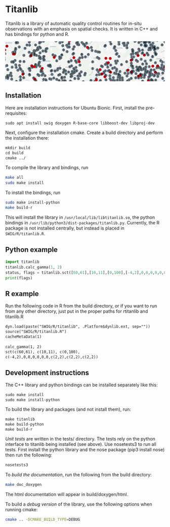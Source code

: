 # Titanlib

Titanlib is a library of automatic quality control routines for in-situ observations with an emphasis on spatial checks. It is written in C++ and has bindings for python and R.

![Example of titanlib](extras/image.jpg)

## Installation

Here are installation instructions for Ubuntu Bionic. First, install the pre-requisites:

```
sudo apt install swig doxygen R-base-core libboost-dev libproj-dev
```

Next, configure the installation cmake. Create a build directory and perform the
installation there:

```
mkdir build
cd build
cmake ../
```

To compile the library and bindings, run

```bash
make all
sudo make install
```

To install the bindings, run
```bash
sudo make install-python
make build-r
```

This will install the library in `/usr/local/lib/libtitanlib.so`, the python bindings in
`/usr/lib/python3/dist-packages/titanlib.py`. Currently, the R package is not installed centrally, but
instead is placed in `SWIG/R/titanlib.R`.

## Python example

```python
import titanlib
titanlib.calc_gamma(1, 2)
status, flags = titanlib.sct([60,61],[10,11],[0,100],[-4,2],0,0,0,0,0,0,[2,2],[2,2],[2,2])
print(flags)
```

## R example

Run the following code in R from the build directory, or if you want to run from any other directory, just
put in the proper paths for rtitanlib and titanlib.R

```
dyn.load(paste("SWIG/R/titanlib", .Platform$dynlib.ext, sep=""))
source("SWIG/R/titanlib.R")
cacheMetaData(1)

calc_gamma(1, 2)
sct(c(60,61), c(10,11), c(0,100), c(-4,2),0,0,0,0,0,0,c(2,2),c(2,2),c(2,2))
```

## Development instructions

The C++ library and python bindings can be installed separately like this:

```
sudo make install
sudo make install-python
```

To build the library and packages (and not install them), run:

```
make titanlib
make build-python
make build-r
```

*Unit tests* are written in the tests/ directory. The tests rely on the python interface to titanlib being installed (see above). Use nosetests3 to run all tests. First install the python library  and the nose package (pip3 install nose) then run the following:

```bash
nosetests3
```

To *build the documentation*, run the following from the build directory:

```bash
make doc_doxygen
```

The html documentation will appear in build/doxygen/html.

To build a *debug version* of the library, use the following options when running cmake:

```bash
cmake .. -DCMAKE_BUILD_TYPE=DEBUG
```
